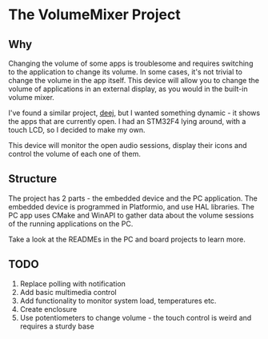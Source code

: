 # The VolumeMixer Project


## Why
Changing the volume of some apps is troublesome and requires switching to the application to change its volume. In some cases, it's not trivial to change the volume in the app itself. This device will allow you to change the volume of applications in an external display, as you would in the built-in volume mixer.

I've found a similar project, [deej](https://github.com/omriharel/deej), but I wanted something dynamic - it shows the apps that are currently open. I had an STM32F4 lying around, with a touch LCD, so I decided to make my own.

This device will monitor the open audio sessions, display their icons and control the volume of each one of them.

## Structure

The project has 2 parts - the embedded device and the PC application. The embedded device is programmed in Platformio, and use HAL libraries. The PC app uses CMake and WinAPI to gather data about the volume sessions of the running applications on the PC.

Take a look at the READMEs in the PC and board projects to learn more.

## TODO

1. Replace polling with notification
1. Add basic multimedia control
1. Add functionality to monitor system load, temperatures etc.
1. Create enclosure
1. Use potentiometers to change volume - the touch control is weird and requires a sturdy base
